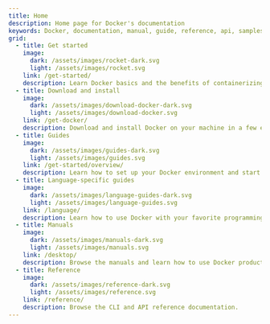 ```yaml
---
title: Home
description: Home page for Docker's documentation
keywords: Docker, documentation, manual, guide, reference, api, samples
grid:
  - title: Get started
    image:
      dark: /assets/images/rocket-dark.svg
      light: /assets/images/rocket.svg
    link: /get-started/
    description: Learn Docker basics and the benefits of containerizing your applications.
  - title: Download and install
    image:
      dark: /assets/images/download-docker-dark.svg
      light: /assets/images/download-docker.svg
    link: /get-docker/
    description: Download and install Docker on your machine in a few easy steps.
  - title: Guides
    image:
      dark: /assets/images/guides-dark.svg
      light: /assets/images/guides.svg
    link: /get-started/overview/
    description: Learn how to set up your Docker environment and start containerizing your applications.
  - title: Language-specific guides
    image:
      dark: /assets/images/language-guides-dark.svg
      light: /assets/images/language-guides.svg
    link: /language/
    description: Learn how to use Docker with your favorite programming language.
  - title: Manuals
    image:
      dark: /assets/images/manuals-dark.svg
      light: /assets/images/manuals.svg
    link: /desktop/
    description: Browse the manuals and learn how to use Docker products.
  - title: Reference
    image:
      dark: /assets/images/reference-dark.svg
      light: /assets/images/reference.svg
    link: /reference/
    description: Browse the CLI and API reference documentation.
---
```

